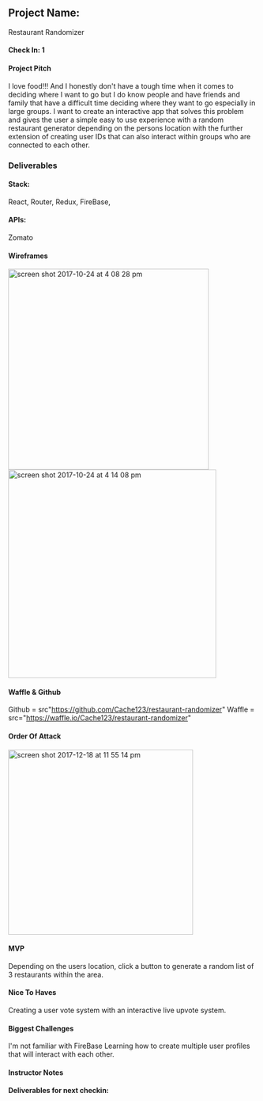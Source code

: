 ## Project Name:
  Restaurant Randomizer

#### Check In: 1

#### Project Pitch
  I love food!!! And I honestly don't have a tough time when it comes to deciding where I want to go but I do know people and have friends and family that have a difficult time deciding where they want to go especially in large groups. I want to create an interactive app that solves this problem and gives the user a simple easy to use experience with a random restaurant generator depending on the persons location with the further extension of creating user IDs that can also interact within groups who are connected to each other.

### Deliverables

#### Stack:
  React, Router, Redux, FireBase,

#### APIs:
  Zomato

#### Wireframes

<img width="406" alt="screen shot 2017-10-24 at 4 08 28 pm" src="https://user-images.githubusercontent.com/28741948/31970950-1c24db60-b8d7-11e7-9b90-acb0292e3af0.png">

<img width="421" alt="screen shot 2017-10-24 at 4 14 08 pm" src="https://user-images.githubusercontent.com/28741948/31970961-2dcd8538-b8d7-11e7-88c0-02b6f29557ae.png">


#### Waffle & Github
 Github = src"https://github.com/Cache123/restaurant-randomizer"
 Waffle = src="https://waffle.io/Cache123/restaurant-randomizer"

#### Order Of Attack

<img width="374" alt="screen shot 2017-12-18 at 11 55 14 pm" src="https://user-images.githubusercontent.com/28741948/34144516-0ec0ce2c-e44f-11e7-8d35-2489e8371684.png">

#### MVP
  Depending on the users location, click a button to generate a random list of 3 restaurants within the area.

#### Nice To Haves
  Creating a user vote system with an interactive live upvote system.

#### Biggest Challenges
  I'm not familiar with FireBase
  Learning how to create multiple user profiles that will interact with each other.

#### Instructor Notes

#### Deliverables for next checkin:
